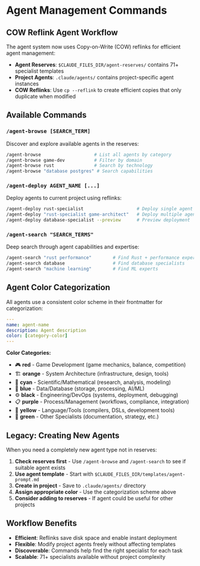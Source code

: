 # Agent Management Commands

## COW Reflink Agent Workflow

The agent system now uses Copy-on-Write (COW) reflinks for efficient agent management:

- **Agent Reserves**: `$CLAUDE_FILES_DIR/agent-reserves/` contains 71+ specialist templates
- **Project Agents**: `.claude/agents/` contains project-specific agent instances
- **COW Reflinks**: Use `cp --reflink` to create efficient copies that only duplicate when modified

## Available Commands

### `/agent-browse [SEARCH_TERM]`
Discover and explore available agents in the reserves:
```bash
/agent-browse                    # List all agents by category
/agent-browse game-dev           # Filter by domain  
/agent-browse rust               # Search by technology
/agent-browse "database postgres" # Search capabilities
```

### `/agent-deploy AGENT_NAME [...]`
Deploy agents to current project using reflinks:
```bash
/agent-deploy rust-specialist                    # Deploy single agent
/agent-deploy "rust-specialist game-architect"   # Deploy multiple agents
/agent-deploy database-specialist --preview      # Preview deployment
```

### `/agent-search "SEARCH_TERMS"`
Deep search through agent capabilities and expertise:
```bash
/agent-search "rust performance"        # Find Rust + performance experts
/agent-search database                  # Find database specialists  
/agent-search "machine learning"        # Find ML experts
```

## Agent Color Categorization

All agents use a consistent color scheme in their frontmatter for categorization:

```yaml
---
name: agent-name
description: Agent description
color: [category-color]
---
```

**Color Categories:**
- 🎮 **red** - Game Development (game mechanics, balance, competition)
- 🏗️ **orange** - System Architecture (infrastructure, design, tools) 
- 🔬 **cyan** - Scientific/Mathematical (research, analysis, modeling)
- 💾 **blue** - Data/Database (storage, processing, AI/ML)
- ⚙️ **black** - Engineering/DevOps (systems, deployment, debugging)
- 📋 **purple** - Process/Management (workflows, compliance, integration)
- 🔧 **yellow** - Language/Tools (compilers, DSLs, development tools)
- 📝 **green** - Other Specialists (documentation, strategy, etc.)

## Legacy: Creating New Agents

When you need a completely new agent type not in reserves:

1. **Check reserves first** - Use `/agent-browse` and `/agent-search` to see if suitable agent exists
2. **Use agent template** - Start with `$CLAUDE_FILES_DIR/templates/agent-prompt.md`
3. **Create in project** - Save to `.claude/agents/` directory
4. **Assign appropriate color** - Use the categorization scheme above
5. **Consider adding to reserves** - If agent could be useful for other projects

## Workflow Benefits

- **Efficient**: Reflinks save disk space and enable instant deployment
- **Flexible**: Modify project agents freely without affecting templates
- **Discoverable**: Commands help find the right specialist for each task
- **Scalable**: 71+ specialists available without project complexity
